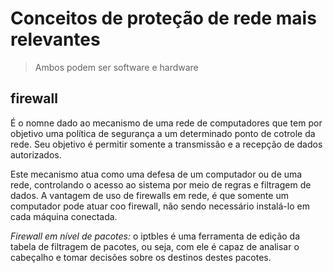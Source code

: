 # Conceitos de proteção de rede mais relevantes

> Ambos podem ser software e hardware

## firewall

É o nomne dado ao mecanismo de uma rede de computadores que tem por objetivo uma política de segurança a um determinado ponto de cotrole da rede. Seu objetivo é permitir somente a transmissão e a recepção de dados autorizados.

Este mecanismo atua como uma defesa de um computador ou de uma rede, controlando o acesso ao sistema por meio de regras e filtragem de dados. A vantagem de uso de firewalls em rede, é que somente um computador pode atuar coo firewall, não sendo necessário instalá-lo em cada máquina conectada.

_Firewall em nível de pacotes:_
o iptbles é uma ferramenta de edição da tabela de filtragem de pacotes, ou seja, com ele é capaz de analisar o cabeçalho e tomar decisões sobre os destinos destes pacotes.
